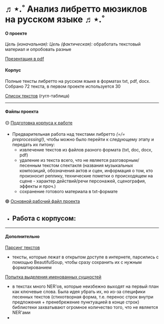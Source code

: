 # ♬⋆.˚ Анализ либретто мюзиклов на русском языке ♬⋆.˚
#### О проекте
*Цель (изначальная):* 
*Цель (фактическая):* обработать текстовый материал и опробовать разные  

[Презентация в pdf](https://github.com/idcverym/hseCL/blob/main/project%201/presentation.pdf)

#### Корпус
Полные тексты либретто на русском языке в форматах txt, pdf, docx.
Собрано 72 текста, в первом проекте используется 30

[Список текстов](https://docs.google.com/spreadsheets/d/1So7miYbSeJLBOYlysZMyM4mmbUQP_OXa9gcMdpGnVLo/edit?usp=sharing) (гугл-таблица)

- - -

#### Файлы проекта

🟡 [Подготовка корпуса к работе](https://github.com/idcverym/hseCL/blob/main/project%201/corpus_preparation.ipynb)
- Предварительная работа над текстами либретто *(=/= preprocessing!)*, чтобы можно было перейти к следующему этапу и передать их питону:
  - извлечение текстов из файлов разного формата (txt, doc, docx, pdf)
  - удаление из текста всего, что не является разговорным/песенным текстом спектакля (названия музыкальных композиций, обозначения актов и сцен, информация о том, кто произносит реплику, технические пометки о происходящем на сцене - характер действий/речи персонажей, сценография, эффекты и проч.)
  - сохранение готового материала в txt-формате

🟢 [Основной рабочий файл проекта](https://github.com/idcverym/hseCL/blob/main/project%201/project_main.ipynb)
- Работа с корпусом:
  - 

- - -
#### Дополнительно
[Парсинг текстов](https://github.com/idcverym/hseCL/blob/437ffb0e3d68aba815811b350263bdec703498d4/project%201/some_libretto_parsed.ipynb) 
- тексты, которые лежат в открытом доступе в интернете, парсились с помощью BeautifulSoup, чтобы сразу сохранить их с нужным форматированием

[Попытка выделения именованных сущностей](https://github.com/idcverym/hseCL/blob/main/project%201/NERs_overview.ipynb)
- в текстах много NER'ов, которые неизбежно выходят на первый план как ключевые слова. Была идея убрать их, но из-за специфики песенных текстов (стихотворная форма, т.е. перенос строк внутри предложения + пренебрежение пунктуацией в конце строк) библиотеки захватывают огромное количество того, что не является NER'ами
- 

